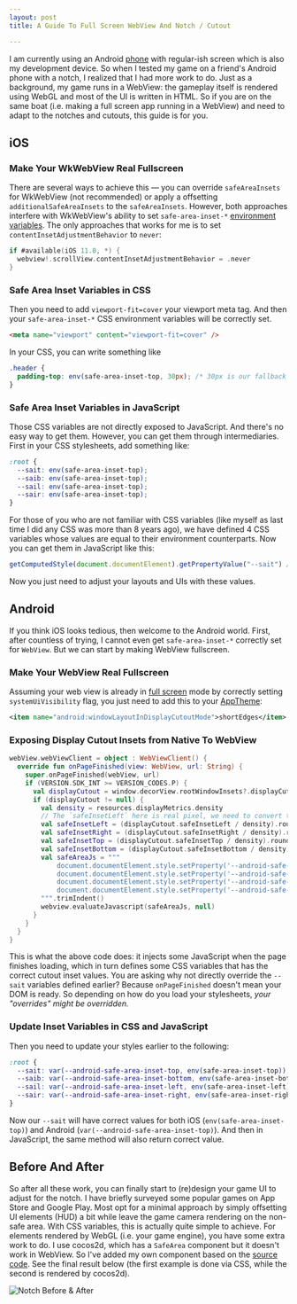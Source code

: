 ```yaml
---
layout: post
title: A Guide To Full Screen WebView And Notch / Cutout

---
```


I am currently using an Android [phone](https://www.mi.com/global/mi-9-t-pro/) with regular-ish screen which is also my development device. So when I tested my game on a friend's Android phone with a notch, I realized that I had more work to do. Just as a background, my game runs in a WebView: the gameplay itself is rendered using WebGL and most of the UI is written in HTML. So if you are on the same boat (i.e. making a full screen app running in a WebView) and need to adapt to the notches and cutouts, this guide is for you.

## iOS

### Make Your WkWebView Real Fullscreen

There are several ways to achieve this — you can override `safeAreaInsets` for WkWebView (not recommended) or apply a offsetting `additionalSafeAreaInsets` to the `safeAreaInsets`. However, both approaches interfere with WkWebView's ability to set `safe-area-inset-*` [environment variables](https://developer.mozilla.org/en-US/docs/Web/CSS/env). The only approaches that works for me is to set `contentInsetAdjustmentBehavior` to `never`:

```swift
if #available(iOS 11.0, *) {
  webview!.scrollView.contentInsetAdjustmentBehavior = .never
}
```

### Safe Area Inset Variables in CSS

Then you need to add `viewport-fit=cover`  your viewport meta tag. And then your `safe-area-inset-*` CSS environment variables will be correctly set.

```html
<meta name="viewport" content="viewport-fit=cover" />
```

In your CSS, you can write something like

```css
.header {
  padding-top: env(safe-area-inset-top, 30px); /* 30px is our fallback value */
}
```

### Safe Area Inset Variables in JavaScript

Those CSS variables are not directly exposed to JavaScript. And there's no easy way to get them. However, you can get them through intermediaries. First in your CSS stylesheets, add something like:

```css
:root {
  --sait: env(safe-area-inset-top);
  --saib: env(safe-area-inset-top);
  --sail: env(safe-area-inset-top);
  --sair: env(safe-area-inset-top);
}
```

For those of you who are not familiar with CSS variables (like myself as last time I did any CSS was more than 8 years ago), we have defined 4 CSS variables whose values are equal to their environment counterparts. Now you can get them in JavaScript like this:

```javascript
getComputedStyle(document.documentElement).getPropertyValue("--sait") // 36px
```

Now you just need to adjust your layouts and UIs with these values.

## Android

If you think iOS looks tedious, then welcome to the Android world. First, after countless of trying, I cannot even get `safe-area-inset-*` correctly set for `WebView`. But we can start by making WebView fullscreen.

### Make Your WebView Real Fullscreen

Assuming your web view is already in [full screen](https://developer.android.com/training/system-ui/immersive) mode by correctly setting `systemUiVisibility` flag, you just need to add this to your [AppTheme](https://developer.android.com/guide/topics/ui/look-and-feel/themes):

```xml
<item name="android:windowLayoutInDisplayCutoutMode">shortEdges</item>
```

### Exposing Display Cutout Insets from Native To WebView

```kotlin
webView.webViewClient = object : WebViewClient() {
  override fun onPageFinished(view: WebView, url: String) {
    super.onPageFinished(webView, url)
    if (VERSION.SDK_INT >= VERSION_CODES.P) {
      val displayCutout = window.decorView.rootWindowInsets?.displayCutout
      if (displayCutout != null) {
        val density = resources.displayMetrics.density
        // The `safeInsetLeft` here is real pixel, we need to convert to the same px as in browser.
        val safeInsetLeft = (displayCutout.safeInsetLeft / density).roundToInt()
        val safeInsetRight = (displayCutout.safeInsetRight / density).roundToInt()
        val safeInsetTop = (displayCutout.safeInsetTop / density).roundToInt()
        val safeInsetBottom = (displayCutout.safeInsetBottom / density).roundToInt()
        val safeAreaJs = """
      		document.documentElement.style.setProperty('--android-safe-area-inset-left', '${safeInsetLeft}px');
        	document.documentElement.style.setProperty('--android-safe-area-inset-right', '${safeInsetRight}px');
        	document.documentElement.style.setProperty('--android-safe-area-inset-top', '${safeInsetTop}px');
        	document.documentElement.style.setProperty('--android-safe-area-inset-bottom', '${safeInsetBottom}px');
        """.trimIndent()
      	webview.evaluateJavascript(safeAreaJs, null)
      }
    }
  }
}
```

This is what the above code does: it injects some JavaScript when the page finishes loading, which in turn defines some CSS variables that has the correct cutout inset values. You are asking why not directly override the `--sait` variables defined earlier? Because `onPageFinished` doesn't mean your DOM is ready. So depending on how do you load your stylesheets, *your "overrides" might be overridden.*

### Update Inset Variables in CSS and JavaScript

Then you need to update your styles earlier to the following:

```css
:root {
  --sait: var(--android-safe-area-inset-top, env(safe-area-inset-top));
  --saib: var(--android-safe-area-inset-bottom, env(safe-area-inset-bottom));
  --sail: var(--android-safe-area-inset-left, env(safe-area-inset-left));
  --sair: var(--android-safe-area-inset-right, env(safe-area-inset-right));
}
```

Now our `--sait` will have correct values for both iOS (`env(safe-area-inset-top)`) and Android (`var(--android-safe-area-inset-top)`). And then in JavaScript, the same method will also return correct value.

## Before And After

So after all these work, you can finally start to (re)design your game UI to adjust for the notch. I have briefly surveyed some popular games on App Store and Google Play. Most opt for a minimal approach by simply offsetting UI elements (HUD) a bit while leave the game camera rendering on the non-safe area. With CSS variables, this is actually quite simple to achieve. For elements rendered by WebGL (i.e. your game engine), you have some extra work to do. I use cocos2d, which has a `SafeArea` component but it doesn't work in WebView. So I've added my own component based on the [source code](https://github.com/cocos-creator/engine/blob/master/cocos2d/core/components/CCSafeArea.js). See the final result below (the first example is done via CSS, while the second is rendered by cocos2d).

![Notch Before & After](https://i.imgur.com/32t62yq.jpg)

